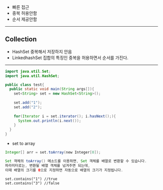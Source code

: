 * 빠른 접근
* 중복 허용안함
* 순서 제공안함

----------

## Collection
* HashSet 중복해서 저장하지 안음
* LinkedhashSet 집합의 특징인 중복을 허용하면서 순서를 가진다.



----------

```java
import java.util.Set;
import java.util.HashSet;

public class test{
  public static void main(String args[]){
    set<String> set = new HashSet<String>();
    
    set.add("1");
    set.add("2");
    
    for(Iterator i = set.iterator(); i.hasNext();){
      System.out.println(i.next());
    }
  }
}
```

* set to array

```java
Integer[] arr = set.toArray(new Integer[0]);

Set 객체의 toArray() 메소드를 이용하면, Set 객체를 배열로 변환할 수 있습니다.
파라미터로는, 변환될 배열 객체를 넘겨주면 되는데,
이때 배열의 크기를 0으로 지정하면 자동으로 배열의 크기가 지정됩니다.
```

```
set.contains("1") //true
set.contains("3") //false
```
